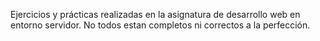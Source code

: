 Ejercicios y prácticas realizadas en la asignatura de desarrollo web en entorno servidor. 
No todos estan completos ni correctos a la perfección.
